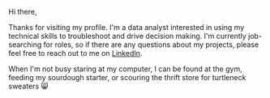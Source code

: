 
<!---
jasmineortega/jasmineortega is a ✨ special ✨ repository because its `README.md` (this file) appears on your GitHub profile.
You can click the Preview link to take a look at your changes.
--->
Hi there, 

Thanks for visiting my profile. I'm a data analyst interested in using my technical skills to troubleshoot and drive decision making. I'm currently job-searching for roles, so if there are any questions about my projects, please feel free to reach out to me on [LinkedIn](https://www.linkedin.com/in/jasmine-ortega/).

When I'm not busy staring at my computer, I can be found at the gym, feeding my sourdough starter, or scouring the thrift store for turtleneck sweaters 😸

